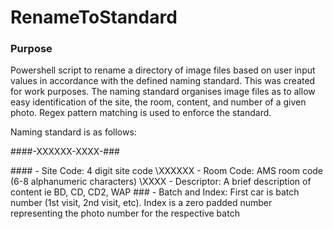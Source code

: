 # RenameToStandard

### Purpose
Powershell script to rename a directory of image files based on user input values in accordance with the defined naming standard. This was created for work purposes. The naming standard organises image files as to allow easy identification of the site, the room, content, and number of a given photo. Regex pattern matching is used to enforce the standard.

Naming standard is as follows:

\####-XXXXXX-XXXX-###
  
\#### - Site Code: 4 digit site code
\XXXXXX - Room Code: AMS room code (6-8 alphanumeric characters)
\XXXX - Descriptor: A brief description of content ie BD, CD, CD2, WAP
\### - Batch and Index: First car is batch number (1st visit, 2nd visit, etc). Index is a zero padded number representing the photo number for the respective batch
